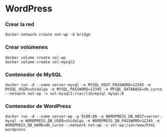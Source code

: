# WordPress

### Crear la red

```
docker network create net-wp -d bridge
```

### Crear volúmenes

```
docker volume create vol-wp
docker volume create vol-mysql2
```

### Contenedor de MySQL

```
docker run -d --name server-mysql -e MYSQL_ROOT_PASSWORD=12345 -e MYSQL_USER=shidalgo -e MYSQL_PASSWORD=12345 -e MYSQL_DATABASE=db_curso --network net-wp -v vol-mysql2:/var/lib/mysql mysql:8
```

### Contenedor de WordPress

```
docker run -d --name server-wp -p 9100:80 -e WORDPRESS_DB_HOST=server-mysql -e WORDPRESS_DB_USER=shidalgo -e WORDPRESS_DB_PASSWORD=12345 -e WORDPRESS_DB_NAME=db_curso --network net-wp -v vol-wp:/var/www/html wordpress
```
